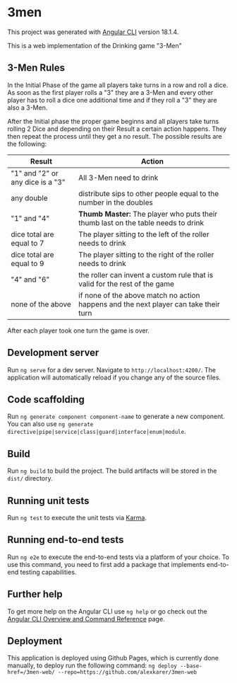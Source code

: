 # 3men

This project was generated with [Angular CLI](https://github.com/angular/angular-cli) version 18.1.4.

This is a web implementation of the Drinking game "3-Men"

## 3-Men Rules

In the Initial Phase of the game all players take turns in a row and roll a dice. As soon as the first player rolls a "3" they are a 3-Men and every other player has to roll a dice one additional time and if they roll a "3" they are also a 3-Men.

After the Initial phase the proper game beginns and all players take turns rolling 2 Dice and depending on their Result a certain action happens. They then repeat the process until they get a no result. The possible results are the following:

| Result | Action |
| ------ | ------ |
| "1" and "2" or any dice is a "3" | All 3-Men need to drink |
| any double | distribute sips to other people equal to the number in the doubles |
| "1" and "4" | **Thumb Master:** The player who puts their thumb last on the table needs to drink |
| dice total are equal to 7 | The player sitting to the left of the roller needs to drink |
| dice total are equal to 9 | The player sitting to the right of the roller needs to drink|
| "4" and "6" | the roller can invent a custom rule that is valid for the rest of the game |
| none of the above | if none of the above match no action happens and the next player can take their turn |

After each player took one turn the game is over.


## Development server

Run `ng serve` for a dev server. Navigate to `http://localhost:4200/`. The application will automatically reload if you change any of the source files.

## Code scaffolding

Run `ng generate component component-name` to generate a new component. You can also use `ng generate directive|pipe|service|class|guard|interface|enum|module`.

## Build

Run `ng build` to build the project. The build artifacts will be stored in the `dist/` directory.

## Running unit tests

Run `ng test` to execute the unit tests via [Karma](https://karma-runner.github.io).

## Running end-to-end tests

Run `ng e2e` to execute the end-to-end tests via a platform of your choice. To use this command, you need to first add a package that implements end-to-end testing capabilities.

## Further help

To get more help on the Angular CLI use `ng help` or go check out the [Angular CLI Overview and Command Reference](https://angular.dev/tools/cli) page.

## Deployment

This application is deployed using Github Pages, which is currently done manually, to deploy run the following command:
`ng deploy --base-href=/3men-web/ --repo=https://github.com/alexkarer/3men-web`